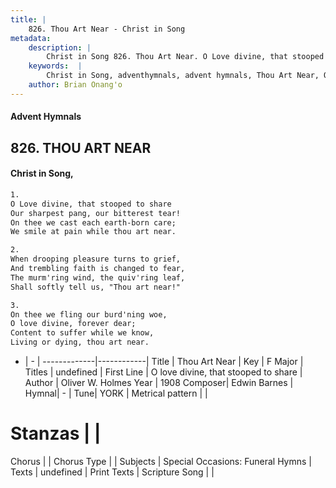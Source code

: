 ```yaml
---
title: |
    826. Thou Art Near - Christ in Song
metadata:
    description: |
        Christ in Song 826. Thou Art Near. O Love divine, that stooped to share Our sharpest pang, our bitterest tear! On thee we cast each earth-born care; We smile at pain while thou art near.
    keywords:  |
        Christ in Song, adventhymnals, advent hymnals, Thou Art Near, O love divine, that stooped to share. 
    author: Brian Onang'o
---
```


#### Advent Hymnals
## 826. THOU ART NEAR
####  Christ in Song,

```txt
1.
O Love divine, that stooped to share
Our sharpest pang, our bitterest tear!
On thee we cast each earth-born care;
We smile at pain while thou art near.

2.
When drooping pleasure turns to grief,
And trembling faith is changed to fear,
The murm'ring wind, the quiv'ring leaf,
Shall softly tell us, "Thou art near!"

3.
On thee we fling our burd'ning woe,
O love divine, forever dear;
Content to suffer while we know,
Living or dying, thou art near.


```

- |   -  |
-------------|------------|
Title | Thou Art Near |
Key | F Major |
Titles | undefined |
First Line | O love divine, that stooped to share |
Author | Oliver W. Holmes
Year | 1908
Composer| Edwin Barnes |
Hymnal|  - |
Tune| YORK |
Metrical pattern | |
# Stanzas |  |
Chorus |  |
Chorus Type |  |
Subjects | Special Occasions: Funeral Hymns |
Texts | undefined |
Print Texts | 
Scripture Song |  |
    
